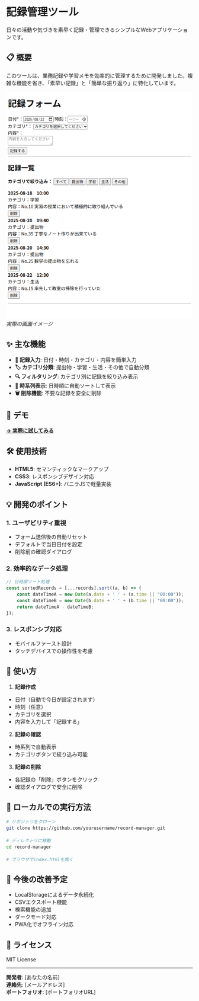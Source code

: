 # 記録管理ツール

日々の活動や気づきを素早く記録・管理できるシンプルなWebアプリケーションです。

## 📋 概要

このツールは、業務記録や学習メモを効率的に管理するために開発しました。複雑な機能を省き、「素早い記録」と「簡単な振り返り」に特化しています。

![デモ画像](input_form.png)
*実際の画面イメージ*

## ✨ 主な機能

- **📝 記録入力**: 日付・時刻・カテゴリ・内容を簡単入力
- **🏷️ カテゴリ分類**: 提出物・学習・生活・その他で自動分類
- **🔍 フィルタリング**: カテゴリ別に記録を絞り込み表示
- **📅 時系列表示**: 日時順に自動ソートして表示
- **🗑️ 削除機能**: 不要な記録を安全に削除

## 🚀 デモ

**[→ 実際に試してみる](https://atarin2.github.io/input_form/)**

## 🛠️ 使用技術

- **HTML5**: セマンティックなマークアップ
- **CSS3**: レスポンシブデザイン対応
- **JavaScript (ES6+)**: バニラJSで軽量実装

## 💡 開発のポイント

### 1. ユーザビリティ重視
- フォーム送信後の自動リセット
- デフォルトで当日日付を設定
- 削除前の確認ダイアログ

### 2. 効率的なデータ処理
```javascript
// 日時順ソート処理
const sortedRecords = [...records].sort((a, b) => {
    const dateTimeA = new Date(a.date + ' ' + (a.time || "00:00"));
    const dateTimeB = new Date(b.date + ' ' + (b.time || "00:00"));
    return dateTimeA - dateTimeB;
});
```

### 3. レスポンシブ対応
- モバイルファースト設計
- タッチデバイスでの操作性を考慮

## 📱 使い方

1. **記録作成**
- 日付（自動で今日が設定されます）
- 時刻（任意）
- カテゴリを選択
- 内容を入力して「記録する」

2. **記録の確認**
- 時系列で自動表示
- カテゴリボタンで絞り込み可能

3. **記録の削除**
- 各記録の「削除」ボタンをクリック
- 確認ダイアログで安全に削除

## 🔧 ローカルでの実行方法

```bash
# リポジトリをクローン
git clone https://github.com/yourusername/record-manager.git

# ディレクトリに移動
cd record-manager

# ブラウザでindex.htmlを開く
```

## 🚧 今後の改善予定

-  LocalStorageによるデータ永続化
-  CSVエクスポート機能
-  検索機能の追加
-  ダークモード対応
-  PWA化でオフライン対応


## 📄 ライセンス

MIT License

---
**開発者**: [あなたの名前]  
**連絡先**: [メールアドレス]  
**ポートフォリオ**: [ポートフォリオURL]
